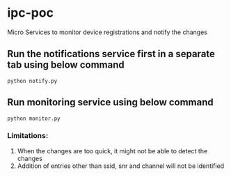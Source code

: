 # ipc-poc
Micro Services to monitor device registrations and notify the changes

## Run the notifications service first in a separate tab using below command
`python notify.py`

## Run monitoring service using below command
`python monitor.py`


### Limitations:
1. When the changes are too quick, it might not be able to detect the changes
2. Addition of entries other than ssid, snr and channel will not be identified
